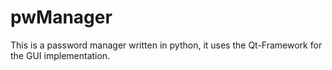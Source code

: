 # pwManager
This is a password manager written in python, it uses the Qt-Framework for the GUI implementation.
